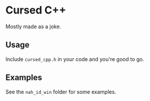 # Cursed C++

Mostly made as a joke.

## Usage

Include `cursed_cpp.h` in your code and you're good to go.

## Examples

See the `nah_id_win` folder for some examples.

